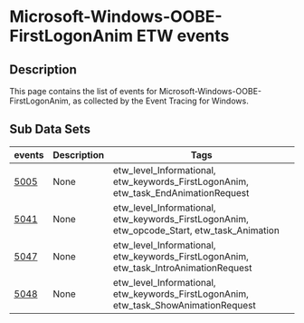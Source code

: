 # Microsoft-Windows-OOBE-FirstLogonAnim ETW events

## Description
This page contains the list of events for Microsoft-Windows-OOBE-FirstLogonAnim, as collected by the Event Tracing for Windows.

## Sub Data Sets
|events|Description|Tags|
|---|---|---|
|[5005](events/event-5005.md)|None|etw_level_Informational, etw_keywords_FirstLogonAnim, etw_task_EndAnimationRequest|
|[5041](events/event-5041.md)|None|etw_level_Informational, etw_keywords_FirstLogonAnim, etw_opcode_Start, etw_task_Animation|
|[5047](events/event-5047.md)|None|etw_level_Informational, etw_keywords_FirstLogonAnim, etw_task_IntroAnimationRequest|
|[5048](events/event-5048.md)|None|etw_level_Informational, etw_keywords_FirstLogonAnim, etw_task_ShowAnimationRequest|
